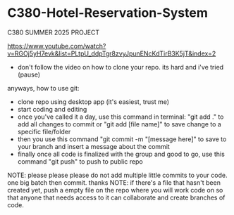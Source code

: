 # C380-Hotel-Reservation-System
C380 SUMMER 2025 PROJECT

https://www.youtube.com/watch?v=RGOj5yH7evk&list=PLtpU_ddpTgr8zvyJpunENcKdTirB3K5jT&index=2
- don't follow the video on how to clone your repo. its hard and i've tried (pause)

anyways, how to use git:
- clone repo using desktop app (it's easiest, trust me)
- start coding and editing
- once you've called it a day, use this command in terminal:
    "git add ." to add all changes to commit or
    "git add [file name]" to save change to a specific file/folder
- then you use this command
    "git commit -m "[message here]" to save to your branch and insert a message about the commit
- finally once all code is finalized with the group and good to go, use this command
    "git push" to push to public repo

NOTE: please please please do not add multiple little commits to your code. one big batch then commit. thanks
NOTE: if there's a file that hasn't been created yet, push a empty file on the repo where you will work code on so that anyone that needs access to it can collaborate and create branches of code.
